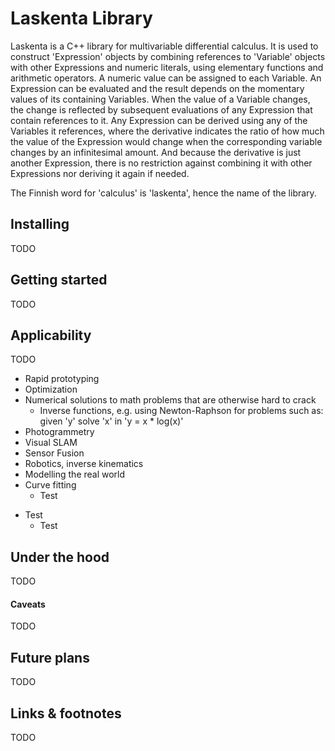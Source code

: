 # Laskenta Library

Laskenta is a C++ library for multivariable differential calculus.  It is used to construct 'Expression' objects by combining references to 'Variable' objects with other Expressions and numeric literals, using elementary functions and arithmetic operators.  A numeric value can be assigned to each Variable.  An Expression can be evaluated and the result depends on the momentary values of its containing Variables.  When the value of a Variable changes, the change is reflected by subsequent evaluations of any Expression that contain references to it.  Any Expression can be derived using any of the Variables it references, where the derivative indicates the ratio of how much the value of the Expression would change when the corresponding variable changes by an infinitesimal amount.  And because the derivative is just another Expression, there is no restriction against combining it with other Expressions nor deriving it again if needed.

The Finnish word for 'calculus' is 'laskenta', hence the name of the library.

## Installing
TODO

## Getting started
TODO

## Applicability
TODO
* Rapid prototyping
* Optimization
* Numerical solutions to math problems that are otherwise hard to crack
  * Inverse functions, e.g. using Newton-Raphson for problems such as: given 'y' solve 'x' in 'y = x * log(x)'
* Photogrammetry
* Visual SLAM
* Sensor Fusion
* Robotics, inverse kinematics
* Modelling the real world
* Curve fitting
  * Test
- Test
  - Test

## Under the hood
TODO

#### Caveats
TODO

## Future plans
TODO

## Links & footnotes
TODO
